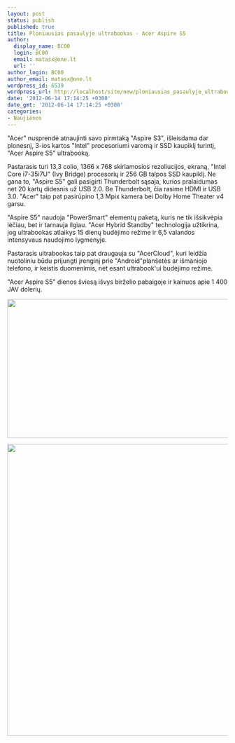 ```yaml
---
layout: post
status: publish
published: true
title: Ploniausias pasaulyje ultrabookas - Acer Aspire S5
author:
  display_name: BC00
  login: BC00
  email: matasx@one.lt
  url: ''
author_login: BC00
author_email: matasx@one.lt
wordpress_id: 6539
wordpress_url: http://localhost/site/new/ploniausias_pasaulyje_ultrabookas__acer_aspire_s5/
date: '2012-06-14 17:14:25 +0300'
date_gmt: '2012-06-14 17:14:25 +0300'
categories:
- Naujienos
---
```

<p>
	&quot;Acer&quot; nusprendė atnaujinti savo pirmtaką &quot;Aspire S3&quot;, i&scaron;leisdama dar plonesnį, 3-ios kartos &quot;Intel&quot; procesoriumi varomą ir SSD kaupiklį turintį, &quot;Acer Aspire S5&quot; ultrabooką.</p>
<p>
	Pastarasis turi 13,3 colio, 1366 x 768 skiriamosios rezoliucijos, ekraną, &quot;Intel Core i7-35i7U&quot; (Ivy Bridge) procesorių ir 256 GB talpos SSD kaupiklį. Ne gana to, &quot;Aspire S5&quot; gali pasigirti Thunderbolt sąsaja, kurios pralaidumas net 20 kartų didesnis už USB 2.0. Be Thunderbolt, čia rasime HDMI ir USB 3.0. &quot;Acer&quot; taip pat pasirūpino 1,3 Mpix kamera bei Dolby Home Theater v4 garsu.</p>
<p>
	&quot;Aspire S5&quot; naudoja &quot;PowerSmart&quot; elementų paketą, kuris ne tik i&scaron;sikvėpia lėčiau, bet ir tarnauja ilgiau. &quot;Acer Hybrid Standby&quot; technologija užtikrina, jog ultrabookas atlaikys 15 dienų budėjimo režime ir 6,5 valandos intensyvaus naudojimo lygmenyje.</p>
<p>
	Pastarasis ultrabookas taip pat draugauja su &quot;AcerCloud&quot;, kuri leidžia nuotoliniu būdu prijungti įrenginį prie &quot;Android&quot;plan&scaron;etės ar i&scaron;maniojo telefono, ir keistis duomenimis, net esant ultrabook&#39;ui budėjimo režime.</p>
<p>
	&quot;Acer Aspire S5&quot; dienos &scaron;viesą i&scaron;vys birželio pabaigoje ir kainuos apie 1 400 JAV dolerių.</p>
<p>
	<img alt="" src="http://technews.lt/userfiles/acer_aspire_s5_01.jpg" style="width: 520px; height: 317px;" /></p>
<p>
	<img alt="" src="http://technews.lt/userfiles/acer_aspire_s5_02.jpg" style="width: 520px; height: 666px;" /></p>
